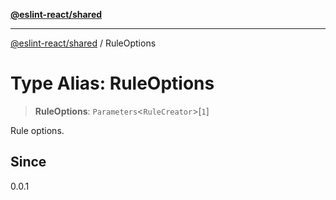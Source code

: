 [**@eslint-react/shared**](../README.md)

***

[@eslint-react/shared](../README.md) / RuleOptions

# Type Alias: RuleOptions

> **RuleOptions**: `Parameters`\<`RuleCreator`\>\[`1`\]

Rule options.

## Since

0.0.1
